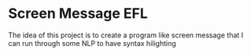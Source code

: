 # Screen Message EFL

The idea of this project is to create a program like screen message that I can
run through some NLP to have syntax hilighting
